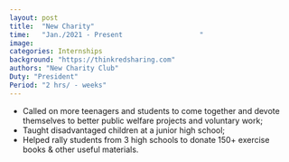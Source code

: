 ```yaml
---
layout: post
title:  "New Charity"
time:   "Jan./2021 - Present                   "
image: 
categories: Internships
background: "https://thinkredsharing.com"
authors: "New Charity Club"
Duty: "President"
Period: "2 hrs/ - weeks"
---
```

- Called on more teenagers and students to come together and devote themselves to better public welfare projects and voluntary work;
- Taught disadvantaged children at a junior high school;
- Helped rally students from 3 high schools to donate 150+ exercise books & other useful materials.
